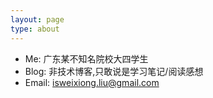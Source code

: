 ```yaml
---
layout: page
type: about
---
```


- Me: 广东某不知名院校大四学生
- Blog: 非技术博客,只敢说是学习笔记/阅读感想
- Email: isweixiong.liu@gmail.com